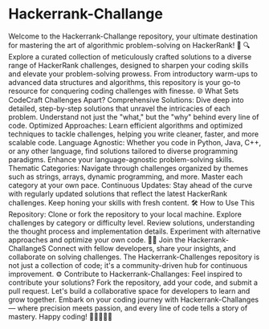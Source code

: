 # Hackerrank-Challange

Welcome to the Hackerrank-Challange repository, your ultimate destination for mastering the art of algorithmic problem-solving on HackerRank! 🚀  🔍 Explore a curated collection of meticulously crafted solutions to a diverse range of HackerRank challenges, designed to sharpen your coding skills and elevate your problem-solving prowess. From introductory warm-ups to advanced data structures and algorithms, this repository is your go-to resource for conquering coding challenges with finesse.  🌐 What Sets CodeCraft Challenges Apart?  Comprehensive Solutions: Dive deep into detailed, step-by-step solutions that unravel the intricacies of each problem. Understand not just the "what," but the "why" behind every line of code.  Optimized Approaches: Learn efficient algorithms and optimized techniques to tackle challenges, helping you write cleaner, faster, and more scalable code.  Language Agnostic: Whether you code in Python, Java, C++, or any other language, find solutions tailored to diverse programming paradigms. Enhance your language-agnostic problem-solving skills.  Thematic Categories: Navigate through challenges organized by themes such as strings, arrays, dynamic programming, and more. Master each category at your own pace.  Continuous Updates: Stay ahead of the curve with regularly updated solutions that reflect the latest HackerRank challenges. Keep honing your skills with fresh content.  🛠️ How to Use This Repository:  Clone or fork the repository to your local machine. Explore challenges by category or difficulty level. Review solutions, understanding the thought process and implementation details. Experiment with alternative approaches and optimize your own code. 👩‍💻 Join the Hackerrank-ChallangeS  Connect with fellow developers, share your insights, and collaborate on solving challenges. The Hackerrank-Challenges repository is not just a collection of code; it's a community-driven hub for continuous improvement.  ⚙️ Contribute to Hackerrank-Challanges:  Feel inspired to contribute your solutions? Fork the repository, add your code, and submit a pull request. Let's build a collaborative space for developers to learn and grow together.  Embark on your coding journey with Hackerrank-Challanges — where precision meets passion, and every line of code tells a story of mastery. Happy coding! 🚀👩‍💻👨‍💻
